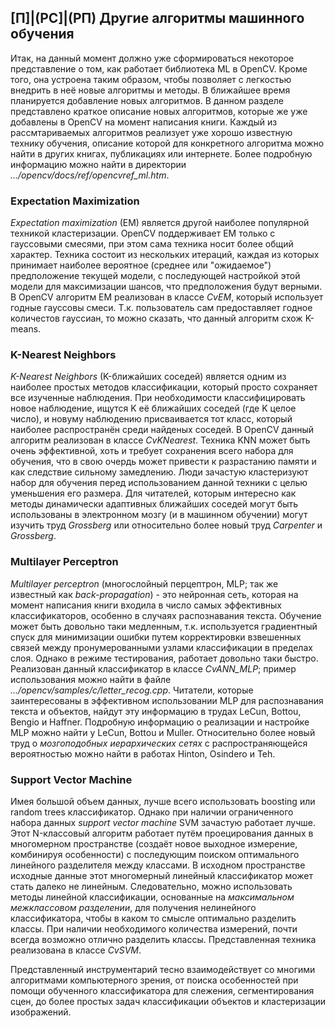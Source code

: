 ## [П]|(РС]|(РП) Другие алгоритмы машинного обучения

Итак, на данный момент должно уже сформироваться некоторое представление о том, как работает библиотека ML в OpenCV. Кроме того, она устроена таким образом, чтобы позволяет с легкостью внедрить в неё новые алгоритмы и методы. В ближайшее время планируется добавление новых алгоритмов. В данном разделе представлено краткое описание новых алгоритмов, которые же уже добавлены в OpenCV на момент написания книги. Каждый из рассмтариваемых алгоритмов реализует уже хорошо известную технику обучения, описание которой для конкретного алгоритма можно найти в других книгах, публикациях или интернете. Более подробную информацию можно найти в директории *.../opencv/docs/ref/opencvref_ml.htm*.

### Expectation Maximization

*Expectation maximization* (EM) является другой наиболее популярной техникой кластеризации. OpenCV поддерживает EM только с гауссовыми смесями, при этом сама техника носит более общий характер. Техника состоит из нескольких итераций, каждая из которых принимает наиболее вероятное (среднее или "ожидаемое") предположение текущей модели, с последующей настройкой этой модели для максимизации шансов, что предположения будут верными. В OpenCV алгоритм EM реализован в классе *CvEM*, который использует годные гауссовы смеси. Т.к. пользователь сам предоставляет годное количестов гауссиан, то можно сказать, что данный алгоритм схож K-means.

### K-Nearest Neighbors

*K-Nearest Neighbors* (K-ближайших соседей) является одним из наиболее простых методов классификации, который просто сохраняет все изученные наблюдения. При необходимости классифицировать новое наблюдение, ищутся K её ближайших соседей (где K целое число), и новуму наблюдению присваивается тот класс, который наиболее распространён среди найденых соседей. В OpenCV данный алгоритм реализован в классе *CvKNearest*. Техника KNN может быть очень эффективной, хоть и требует сохранения всего набора для обучения, что в свою очердь может привести к разрастанию памяти и как следствие сильному замедлению. Люди зачастую кластеризуют набор для обучения перед использованием данной техники с целью уменьшения его размера. Для читателей, которым интересно как методы динамически адаптивных ближайших соседей могут быть использованы в электронном мозгу (и в машинном обучении) могут изучить труд *Grossberg* или относительно более новый труд *Carpenter* и *Grossberg*.

### Multilayer Perceptron

*Multilayer perceptron* (многослойный перцептрон, MLP; так же известный как *back-propagation*) - это нейронная сеть, которая на момент написания книги входила в число самых эффективных классификаторов, особенно в случаях распознавания текста. Обучение может быть довольно таки медленным, т.к. используется градиентный спуск для минимизации ошибки путем корректировки взвешенных связей между пронумерованными узлами классификации в пределах слоя. Однако в режиме тестирования, работает довольно таки быстро. Реализован данный классификатор в классе *CvANN_MLP*; пример использования можно найти в файле *.../opencv/samples/c/letter_recog.cpp*. Читатели, которые заинтересованы в эффективном использовании MLP для распознавания текста и объектов, найдут эту информацию в трудах LeCun, Bottou, Bengio и Haffner. Подробную информацию о реализации и настройке MLP можно найти у LeCun, Bottou и Muller. Относительно более новый труд о *мозгоподобных иерархических сетях* с распространяющейся вероятностью можно найти в работах Hinton, Osindero и Teh.

### Support Vector Machine

Имея большой объем данных, лучше всего использовать boosting или random trees классификатор. Однако при наличии ограниченного набора данных *support vector machine* SVM зачастую работает лучше. Этот N-классовый алгоритм работает путём проецирования данных в многомерном пространстве (создаёт новое выходное измерение, комбинируя особенности) с последующим поиском оптимального линейного разделителя между классами. В исходном пространстве исходные данные этот многомерный линейный классификатор может стать далеко не линейным. Следовательно, можно использовать методы линейной классификации, основанные на *максимальном межклассовом разделении*, для получения нелинейного классификатора, чтобы в каком то смысле оптимально разделить классы. При наличии необходимого количества измерений, почти всегда возможно отлично разделить классы. Представленная техника реализована в классе *CvSVM*.

Представленный инструментарий тесно взаимодействует со многими алгоритмами компьютерного зрения, от поиска особенностей при помощи обученного классификатора для слежения, сегментирования сцен, до более простых задач классификации объектов и кластеризации изображений.